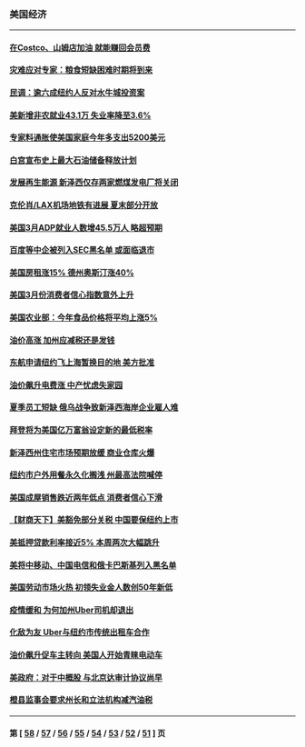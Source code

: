 ### 美国经济
---
#### [在Costco、山姆店加油 就能赚回会员费](../../pages/ncid1078158/n13684512.md) 
#### [灾难应对专家：粮食短缺困难时期将到来](../../pages/ncid1078158/n13691857.md) 
#### [民调：逾六成纽约人反对水牛城投资案](../../pages/ncid1078158/n13690190.md) 
#### [美新增非农就业43.1万 失业率降至3.6%](../../pages/ncid1078158/n13689262.md) 
#### [专家料通胀使美国家庭今年多支出5200美元](../../pages/ncid1078158/n13687367.md) 
#### [白宫宣布史上最大石油储备释放计划](../../pages/ncid1078158/n13686959.md) 
#### [发展再生能源 新泽西仅存两家燃煤发电厂将关闭](../../pages/ncid1078158/n13686676.md) 
#### [克伦肖/LAX机场地铁有进展 夏末部分开放](../../pages/ncid1078158/n13685449.md) 
#### [美国3月ADP就业人数增45.5万人 略超预期](../../pages/ncid1078158/n13684903.md) 
#### [百度等中企被列入SEC黑名单 或面临退市](../../pages/ncid1078158/n13684166.md) 
#### [美国房租涨15% 德州奥斯汀涨40%](../../pages/ncid1078158/n13683015.md) 
#### [美国3月份消费者信心指数意外上升](../../pages/ncid1078158/n13682469.md) 
#### [美国农业部：今年食品价格将平均上涨5%](../../pages/ncid1078158/n13681944.md) 
#### [油价高涨 加州应减税还是发钱](../../pages/ncid1078158/n13681578.md) 
#### [东航申请纽约飞上海暂换目的地 美方批准](../../pages/ncid1078158/n13681429.md) 
#### [油价飙升电费涨 中产忧虑失家园](../../pages/ncid1078158/n13679858.md) 
#### [夏季员工短缺 俄乌战争致新泽西海岸企业雇人难](../../pages/ncid1078158/n13670980.md) 
#### [拜登将为美国亿万富翁设定新的最低税率](../../pages/ncid1078158/n13675372.md) 
#### [新泽西州住宅市场预期放缓 商业仓库火爆](../../pages/ncid1078158/n13671025.md) 
#### [纽约市户外用餐永久化搁浅 州最高法院喊停](../../pages/ncid1078158/n13673813.md) 
#### [美国成屋销售跌近两年低点 消费者信心下滑](../../pages/ncid1078158/n13673520.md) 
#### [【财商天下】美豁免部分关税 中国要保纽约上市](../../pages/ncid1078158/n13673298.md) 
#### [美抵押贷款利率接近5% 本周两次大幅跳升](../../pages/ncid1078158/n13673314.md) 
#### [美将中移动、中国电信和俄卡巴斯基列入黑名单](../../pages/ncid1078158/n13673306.md) 
#### [美国劳动市场火热 初领失业金人数创50年新低](../../pages/ncid1078158/n13671897.md) 
#### [疫情缓和 为何加州Uber司机却退出](../../pages/ncid1078158/n13671698.md) 
#### [化敌为友 Uber与纽约市传统出租车合作](../../pages/ncid1078158/n13671649.md) 
#### [油价飙升促车主转向 美国人开始青睐电动车](../../pages/ncid1078158/n13671080.md) 
#### [美政府：对于中概股 与北京达审计协议尚早](../../pages/ncid1078158/n13670667.md) 
#### [橙县监事会要求州长和立法机构减汽油税](../../pages/ncid1078158/n13668941.md) 

---
#### 第 [ [58](./58.md) / [57](./57.md) / [56](./56.md) / [55](./55.md) / [54](./54.md) / [53](./53.md) / [52](./52.md) / [51](./51.md) ] 页
